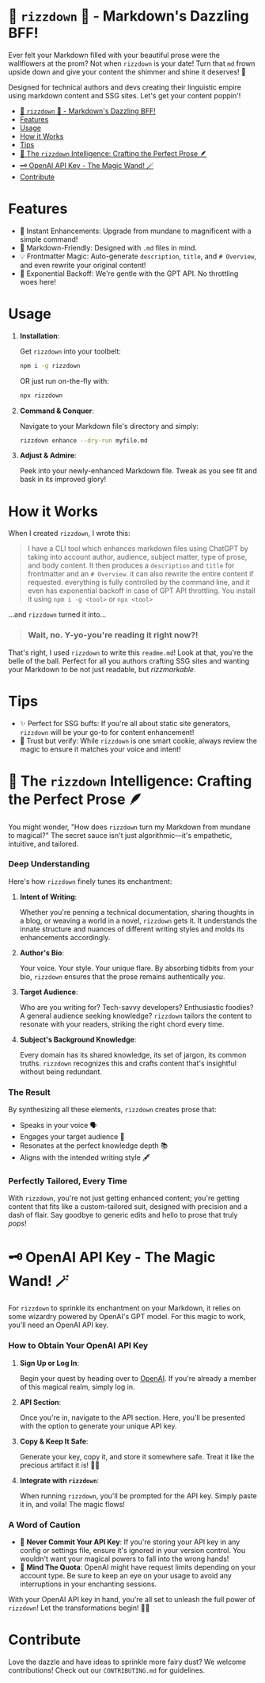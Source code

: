 # 🌟 `rizzdown` 🌟 - Markdown's Dazzling BFF!

Ever felt your Markdown filled with your beautiful prose were the wallflowers at the prom? Not when `rizzdown` is your date! Turn that `md` frown upside down and give your content the shimmer and shine it deserves! 🎉

Designed for technical authors and devs creating their linguistic empire using markdown content and SSG sites. Let's get your content poppin'!

<!-- TOC -->

- [🌟 `rizzdown` 🌟 - Markdown's Dazzling BFF!](#-rizzdown----markdowns-dazzling-bff)
- [Features](#features)
- [Usage](#usage)
- [How it Works](#how-it-works)
- [Tips](#tips)
- [🧠 The `rizzdown` Intelligence: Crafting the Perfect Prose 🪶](#-the-rizzdown-intelligence-crafting-the-perfect-prose-)
- [🗝 OpenAI API Key - The Magic Wand! 🪄](#-openai-api-key---the-magic-wand-)
- [Contribute](#contribute)

<!-- /TOC -->

# Features

- 🚀 Instant Enhancements: Upgrade from mundane to magnificent with a simple command!
- 🌈 Markdown-Friendly: Designed with `.md` files in mind.
- 💡 Frontmatter Magic: Auto-generate `description`, `title`, and `# Overview`, and even rewrite your original content!
- 🦥 Exponential Backoff: We're gentle with the GPT API. No throttling woes here!

# Usage

1. **Installation**:

   Get `rizzdown` into your toolbelt:

   ```bash
   npm i -g rizzdown
   ```

   OR just run on-the-fly with:

   ```bash
   npx rizzdown
   ```

2. **Command & Conquer**:

   Navigate to your Markdown file's directory and simply:

   ```bash
   rizzdown enhance --dry-run myfile.md
   ```

3. **Adjust & Admire**:

   Peek into your newly-enhanced Markdown file. Tweak as you see fit and bask in its improved glory!

# How it Works

When I created `rizzdown`, I wrote this:

> I have a CLI tool which enhances markdown files using ChatGPT by taking into account author, audience, subject matter, type of prose, and body content. It then produces a `description` and `title` for frontmatter and an `# Overview`. it can also rewrite the entire content if requested. everything is fully controlled by the command line, and it even has exponential backoff in case of GPT API throttling. You install it using `npm i -g <tool>` or `npx <tool>`

...and `rizzdown` turned it into...

> <h3>Wait, no. Y-yo-you're reading it right now?!</h3>

That's right, I used `rizzdown` to write this `readme.md`! Look at that, you're the belle of the ball. Perfect for all you authors crafting SSG sites and wanting your Markdown to be not just readable, but _rizzmarkable_.

# Tips

- ✨ Perfect for SSG buffs: If you're all about static site generators, `rizzdown` will be your go-to for content enhancement!
- 🤖 Trust but verify: While `rizzdown` is one smart cookie, always review the magic to ensure it matches your voice and intent!

# 🧠 The `rizzdown` Intelligence: Crafting the Perfect Prose 🪶

You might wonder, "How does `rizzdown` turn my Markdown from mundane to magical?" The secret sauce isn't just algorithmic—it's empathetic, intuitive, and tailored.

<h3>Deep Understanding</h3>

Here's how `rizzdown` finely tunes its enchantment:

1. **Intent of Writing**:

   Whether you're penning a technical documentation, sharing thoughts in a blog, or weaving a world in a novel, `rizzdown` gets it. It understands the innate structure and nuances of different writing styles and molds its enhancements accordingly.

2. **Author's Bio**:

   Your voice. Your style. Your unique flare. By absorbing tidbits from your bio, `rizzdown` ensures that the prose remains authentically _you_.

3. **Target Audience**:

   Who are you writing for? Tech-savvy developers? Enthusiastic foodies? A general audience seeking knowledge? `rizzdown` tailors the content to resonate with your readers, striking the right chord every time.

4. **Subject's Background Knowledge**:

   Every domain has its shared knowledge, its set of jargon, its common truths. `rizzdown` recognizes this and crafts content that's insightful without being redundant.

<h3>The Result</h3>

By synthesizing all these elements, `rizzdown` creates prose that:

- Speaks in your voice 🗣
- Engages your target audience 👥
- Resonates at the perfect knowledge depth 📚
- Aligns with the intended writing style 🖋

<h3>Perfectly Tailored, Every Time</h3>

With `rizzdown`, you're not just getting enhanced content; you're getting content that fits like a custom-tailored suit, designed with precision and a dash of flair. Say goodbye to generic edits and hello to prose that truly _pops_!

# 🗝 OpenAI API Key - The Magic Wand! 🪄

For `rizzdown` to sprinkle its enchantment on your Markdown, it relies on some wizardry powered by OpenAI's GPT model. For this magic to work, you'll need an OpenAI API key.

<h3>How to Obtain Your OpenAI API Key</h3>

1. **Sign Up or Log In**:

   Begin your quest by heading over to [OpenAI](https://beta.openai.com/signup/). If you're already a member of this magical realm, simply log in.

2. **API Section**:

   Once you're in, navigate to the API section. Here, you'll be presented with the option to generate your unique API key.

3. **Copy & Keep It Safe**:

   Generate your key, copy it, and store it somewhere safe. Treat it like the precious artifact it is! 📜💎

4. **Integrate with `rizzdown`**:

   When running `rizzdown`, you'll be prompted for the API key. Simply paste it in, and voila! The magic flows!

<h3>A Word of Caution</h3>

- 🚫 **Never Commit Your API Key**: If you're storing your API key in any config or settings file, ensure it's ignored in your version control. You wouldn't want your magical powers to fall into the wrong hands!
- 📆 **Mind The Quota**: OpenAI might have request limits depending on your account type. Be sure to keep an eye on your usage to avoid any interruptions in your enchanting sessions.

With your OpenAI API key in hand, you're all set to unleash the full power of `rizzdown`! Let the transformations begin! 🌌🌠

# Contribute

Love the dazzle and have ideas to sprinkle more fairy dust? We welcome contributions! Check out our `CONTRIBUTING.md` for guidelines.
